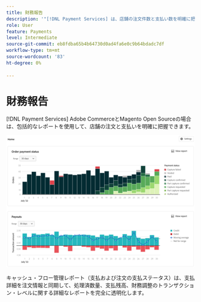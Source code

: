 ```yaml
---
title: 財務報告
description: '"[!DNL Payment Services] は、店舗の注文件数と支払い数を明確に把握できるよう、包括的なレポートを提供します。」'
role: User
feature: Payments
level: Intermediate
source-git-commit: eb8fdba65b4b64730d0ad4fa6e0c9b64bdadc7df
workflow-type: tm+mt
source-wordcount: '83'
ht-degree: 0%

---
```


# 財務報告

[!DNL Payment Services] Adobe CommerceとMagento Open Sourceの場合は、包括的なレポートを使用して、店舗の注文と支払いを明確に把握できます。

![財務レポートビュー](assets/reports-view.png)

キャッシュ・フロー管理レポート（支払および注文の支払ステータス）は、支払詳細を注文情報と同期して、処理済数量、支払残高、財務調整のトランザクション・レベルに関する詳細なレポートを完全に透明化します。
